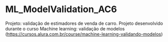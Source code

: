 # ML_ModelValidation_AC6
Projeto: validação de estimadores de venda de carro. Projeto desenvolvido durante o curso Machine learning: validação de modelos (https://cursos.alura.com.br/course/machine-learning-validando-modelos)
